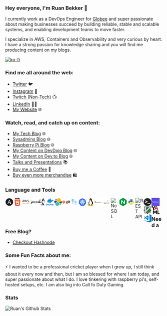 

<!--
### Hi there 👋
**ruanbekker/ruanbekker** is a ✨ _special_ ✨ repository because its `README.md` (this file) appears on your GitHub profile.

Here are some ideas to get you started:

- 🔭 I’m currently working on ...
- 🌱 I’m currently learning ...
- 👯 I’m looking to collaborate on ...
- 🤔 I’m looking for help with ...
- 💬 Ask me about ...
- 📫 How to reach me: ...
- 😄 Pronouns: ...
- ⚡ Fun fact: ...
-->

### Hey everyone, I'm Ruan Bekker 👋

<!--
![](https://avatars.githubusercontent.com/u/567298?s=400&u=b80d391d69fc7c5c8949632ecf56eaa0e99bdb01&v=4)
-->

I currently work as a DevOps Engineer for [Globee](https://globee.com/) and super passionate about making businesses succeed by building reliable, stable and scalable systems, and enabling development teams to move faster. 

I specialize in AWS, Containers and Observability and very curious by heart. I have a strong passion for knowledge sharing and you will find me producing content on my blogs.

[![ko-fi](https://ko-fi.com/img/githubbutton_sm.svg)](https://ko-fi.com/A6423ZIQ)

### Find me all around the web:

- [Twitter](http://twitter.com/ruanbekker) :bird:
- [Instagram](http://instagram.com/ruanbekker) 📸
- [Twitch (Non-Tech)](http://twitch.tv/ruanbekker) 📺 
- [LinkedIn](http://linkedin.com/in/ruanbekker) 👩‍💻
- [My Website](https://ruan.dev) 🌐 

### Watch, read, and catch up on content:
- [My Tech Blog](https://blog.ruanbekker.com) 🌐
- [Sysadmins Blog](https://sysadmins.co.za) 🌐
- [Raspberry Pi Blog](https://blog.pistack.co.za) 🌐
- [My Content on DevDojo Blog](https://devdojo.com/ruanbekker) 🌐
- [My Content on Dev.to Blog](https://dev.to/ruanbekker) 🌐
- [Talks and Presentations](https://ruan.dev) :books:
- [Buy me a Coffee](https://https://www.buymeacoffee.com/ruanbekker) 🛒
- [Buy even more merchandise](https://www.redbubble.com/shop/ap/72782447?asc=u) 🛍️

### Language and Tools

<img align="left" alt="Ansible" width="26px" src="https://raw.githubusercontent.com/github/explore/main/topics/ansible/ansible.png" />
<img align="left" alt="HTML5" width="26px" src="https://raw.githubusercontent.com/github/explore/80688e429a7d4ef2fca1e82350fe8e3517d3494d/topics/html/html.png" />
<img align="left" alt="AWS" width="26px" src="https://raw.githubusercontent.com/github/explore/main/topics/aws/aws.png" />
<img align="left" alt="Bash" width="26px" src="https://raw.githubusercontent.com/github/explore/main/topics/bash/bash.png" />
<img align="left" alt="Concourse-CI" width="26px" src="https://raw.githubusercontent.com/github/explore/main/topics/concourse-ci/concourse-ci.png" />
<img align="left" alt="Docker" width="26px" src="https://raw.githubusercontent.com/github/explore/main/topics/docker/docker.png" />
<img align="left" alt="Elasticsearch" width="26px" src="https://raw.githubusercontent.com/github/explore/main/topics/elasticsearch/elasticsearch.png" />
<img align="left" alt="Git" width="26px" src="https://raw.githubusercontent.com/github/explore/main/topics/git/git.png" />
<img align="left" alt="Github Actions" width="26px" src="https://raw.githubusercontent.com/github/explore/main/topics/actions/actions.png" />
<img align="left" alt="Kubernetes" width="26px" src="https://raw.githubusercontent.com/github/explore/main/topics/kubernetes/kubernetes.png" />
<img align="left" alt="Linux" width="26px" src="https://raw.githubusercontent.com/github/explore/main/topics/linux/linux.png" />
<img align="left" alt="MongoDB" width="26px" src="https://raw.githubusercontent.com/github/explore/main/topics/mongodb/mongodb.png" />
<img align="left" alt="MySQL" width="26px" src="https://raw.githubusercontent.com/github/explore/main/topics/mysql/mysql.png" />
<img align="left" alt="NoSQL" width="26px" src="https://raw.githubusercontent.com/github/explore/main/topics/nosql/nosql.png" />
<img align="left" alt="Nginx" width="26px" src="https://raw.githubusercontent.com/github/explore/main/topics/nginx/nginx.png" />
<img align="left" alt="Python" width="26px" src="https://raw.githubusercontent.com/github/explore/main/topics/python/python.png" />
<img align="left" alt="REST API" width="26px" src="https://raw.githubusercontent.com/github/explore/main/topics/rest-api/rest-api.png" />
<img align="left" alt="Terminal" width="26px" src="https://raw.githubusercontent.com/github/explore/main/topics/terminal/terminal.png" />
<img align="left" alt="Terraform" width="26px" src="https://raw.githubusercontent.com/github/explore/main/topics/terraform/terraform.png" />
<img align="left" alt="VIM" width="26px" src="https://raw.githubusercontent.com/github/explore/main/topics/vim/vim.png" />
<img align="left" alt="YAML" width="26px" src="https://raw.githubusercontent.com/github/explore/main/topics/yaml/yaml.png" />
<img align="left" alt="Visual Studio Code" width="26px" src="https://raw.githubusercontent.com/github/explore/main/topics/visual-studio-code/visual-studio-code.png" />

<br />
<br />

### Need a Free Blog?
- [Checkout Hashnode](https://hashnode.com/@ruanbekker/joinme)

### Some Fun Facts about me:

:zap: I wanted to be a professional cricket player when I grew up, I still think about it every now and then, but I am so blessed for where I am today, and super passionate about what I do. I love tinkering with raspberry pi's, self-hosted setups, etc. I am also big into Call fo Duty Gaming.

### Stats

![Ruan's Github Stats](https://github-readme-stats.vercel.app/api?username=ruanbekker&show_icons=true&theme=vue-dark)

